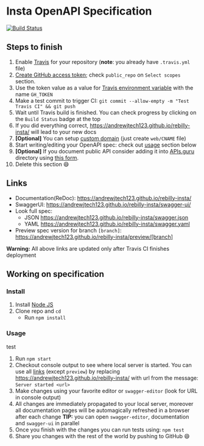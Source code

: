 # Insta OpenAPI Specification
[![Build Status](https://travis-ci.org/andrewjtech123/rebilly-insta.svg?branch=master)](https://travis-ci.org/andrewjtech123/rebilly-insta)

## Steps to finish

1. Enable [Travis](https://docs.travis-ci.com/user/getting-started/#To-get-started-with-Travis-CI%3A) for your repository (**note**: you already have `.travis.yml` file)
2. [Create GitHub access token](https://help.github.com/articles/creating-an-access-token-for-command-line-use/); check `public_repo` on `Select scopes` section.
3. Use the token value as a value for [Travis environment variable](https://docs.travis-ci.com/user/environment-variables/#Defining-Variables-in-Repository-Settings) with the name `GH_TOKEN`
4. Make a test commit to trigger CI: `git commit --allow-empty -m "Test Travis CI" && git push`
5. Wait until Travis build is finished. You can check progress by clicking on the `Build Status` badge at the top
6. If you did everything correct, https://andrewjtech123.github.io/rebilly-insta/ will lead to your new docs
7. **[Optional]** You can setup [custom domain](https://help.github.com/articles/using-a-custom-domain-with-github-pages/) (just create `web/CNAME` file)
8. Start writing/editing your OpenAPI spec: check out [usage](#usage) section below
9. **[Optional]** If you document public API consider adding it into [APIs.guru](https://APIs.guru) directory using [this form](https://apis.guru/add-api/).
10. Delete this section :smile:

## Links

- Documentation(ReDoc): https://andrewjtech123.github.io/rebilly-insta/
- SwaggerUI: https://andrewjtech123.github.io/rebilly-insta/swagger-ui/
- Look full spec:
    + JSON https://andrewjtech123.github.io/rebilly-insta/swagger.json
    + YAML https://andrewjtech123.github.io/rebilly-insta/swagger.yaml
- Preview spec version for branch `[branch]`: https://andrewjtech123.github.io/rebilly-insta/preview/[branch]

**Warning:** All above links are updated only after Travis CI finishes deployment

## Working on specification
### Install

1. Install [Node JS](https://nodejs.org/)
2. Clone repo and `cd`
    + Run `npm install`

### Usage

test

1. Run `npm start`
2. Checkout console output to see where local server is started. You can use all [links](#links) (except `preview`) by replacing https://andrewjtech123.github.io/rebilly-insta/ with url from the message: `Server started <url>`
3. Make changes using your favorite editor or `swagger-editor` (look for URL in console output)
4. All changes are immediately propagated to your local server, moreover all documentation pages will be automagically refreshed in a browser after each change
**TIP:** you can open `swagger-editor`, documentation and `swagger-ui` in parallel
5. Once you finish with the changes you can run tests using: `npm test`
6. Share you changes with the rest of the world by pushing to GitHub :smile:
